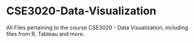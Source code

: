 # CSE3020-Data-Visualization
All Files pertaining to the course CSE3020 - Data Visualization, including files from R, Tableau and more.
